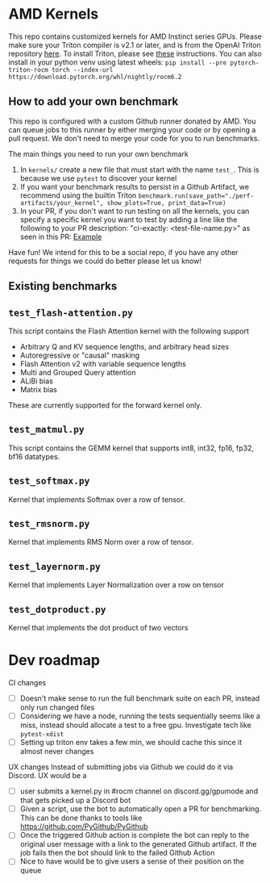 # AMD Kernels

This repo contains customized kernels for AMD Instinct series GPUs.
Please make sure your Triton compiler is v2.1 or later, and is from the OpenAI Triton repository
[here](https://github.com/openai/triton). To install Triton, please see
[these](https://github.com/openai/triton/tree/main?tab=readme-ov-file#install-from-source) instructions.
You can also install in your python venv using latest wheels:
`pip install --pre pytorch-triton-rocm torch --index-url https://download.pytorch.org/whl/nightly/rocm6.2`

## How to add your own benchmark

This repo is configured with a custom Github runner donated by AMD. You can queue jobs to this runner by either merging your code or by opening a pull request. We don't need to merge your code for you to run benchmarks.

The main things you need to run your own benchmark
1. In `kernels/` create a new file that must start with the name `test_`. This is because we use `pytest` to discover your kernel
2. If you want your benchmark results to persist in a Github Artifact, we recommend using the builtin Triton `benchmark.run(save_path="./perf-artifacts/your_kernel", show_plots=True, print_data=True)`
3. In your PR, if you don't want to run testing on all the kernels, you can specify a specific kernel you want
to test by adding a line like the following to your PR description: "ci-exactly: <test-file-name.py>" as seen
in this PR: [Example](https://github.com/gpu-mode/amd-cluster/pull/3)

Have fun! We intend for this to be a social repo, if you have any other requests for things we could do better please let us know!

## Existing benchmarks

## `test_flash-attention.py`

This script contains the Flash Attention kernel with the following support

- Arbitrary Q and KV sequence lengths, and arbitrary head sizes
- Autoregressive or "causal" masking
- Flash Attention v2 with variable sequence lengths
- Multi and Grouped Query attention
- ALiBi bias
- Matrix bias

These are currently supported for the forward kernel only.

## `test_matmul.py`

This script contains the GEMM kernel that supports int8, int32, fp16,
fp32, bf16 datatypes.

## `test_softmax.py`

Kernel that implements Softmax over a row of tensor.

## `test_rmsnorm.py`

Kernel that implements RMS Norm over a row of tensor.

## `test_layernorm.py`
Kernel that implements Layer Normalization over a row on tensor

## `test_dotproduct.py`
Kernel that implements the dot product of two vectors

# Dev roadmap

CI changes
* [ ] Doesn't make sense to run the full benchmark suite on each PR, instead only run changed files
* [ ] Considering we have a node, running the tests sequentially seems like a miss, instead should allocate a test to a free gpu. Investigate tech like `pytest-xdist`
* [ ] Setting up triton env takes a few min, we should cache this since it almost never changes

UX changes
Instead of submitting jobs via Github we could do it via Discord. UX would be a
* [ ] user submits a kernel.py in #rocm channel on discord.gg/gpumode and that gets picked up a Discord bot
* [ ] Given a script, use the bot to automatically open a PR for benchmarking. This can be done thanks to tools like https://github.com/PyGithub/PyGithub 
* [ ] Once the triggered Github action is complete the bot can reply to the original user message with a link to the generated Github artifact. If the job fails then the bot should link to the failed Github Action
* [ ] Nice to have would be to give users a sense of their position on the queue  
